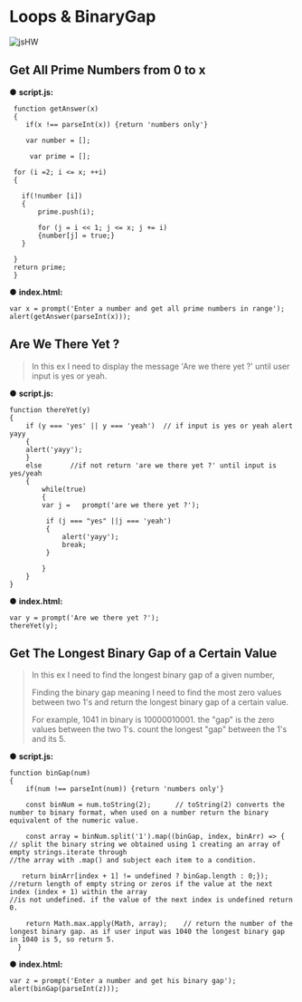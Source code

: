 # Loops & BinaryGap
![jsHW](https://user-images.githubusercontent.com/80118008/142408257-30804650-3a60-450c-b0b2-9dfa0b0a000c.gif)

## Get All Prime Numbers from 0 to x
● **script.js:**
```
 function getAnswer(x)
 {
    if(x !== parseInt(x)) {return 'numbers only'}    
    
    var number = [];
    
     var prime = [];
     
 for (i =2; i <= x; ++i)
 {

   if(!number [i])   
   { 
       prime.push(i);
       
       for (j = i << 1; j <= x; j += i)
       {number[j] = true;}                                 
   }  
   
 }
 return prime;
 }
```

● **index.html:**
```
var x = prompt('Enter a number and get all prime numbers in range');
alert(getAnswer(parseInt(x)));
```

## Are We There Yet ?
> In this ex I need to display the message 'Are we there yet ?' until user input is yes or yeah.

● **script.js:**
```
function thereYet(y)
{
    if (y === 'yes' || y === 'yeah')  // if input is yes or yeah alert yayy
    {
    alert('yayy'); 
    }
    else       //if not return 'are we there yet ?' until input is yes/yeah
    { 
        while(true)
        {
        var j =   prompt('are we there yet ?');  

         if (j === "yes" ||j === 'yeah')
         {
             alert('yayy');
             break;
         }  
         
        }   
    }
}
```

● **index.html:**
```
var y = prompt('Are we there yet ?');
thereYet(y);
```

## Get The Longest Binary Gap of a Certain  Value
> In this ex I need to find the longest binary gap of a given number,
> 
> Finding the binary gap meaning I need to find the most zero values between two 1's and return the longest binary gap of a certain value.
> 
> For example, 1041 in binary is 10000010001. the "gap" is the zero values between the two 1's. count the longest "gap" between the 1's and its 5.
> 

● **script.js:**
```
function binGap(num)
{
    if(num !== parseInt(num)) {return 'numbers only'}
  
    const binNum = num.toString(2);      // toString(2) converts the number to binary format, when used on a number return the binary equivalent of the numeric value.
  
    const array = binNum.split('1').map((binGap, index, binArr) => { // split the binary string we obtained using 1 creating an array of empty strings.iterate through                                                                      //the array with .map() and subject each item to a condition.
    
   return binArr[index + 1] != undefined ? binGap.length : 0;});  //return length of empty string or zeros if the value at the next index (index + 1) within the array                                                                   //is not undefined. if the value of the next index is undefined return 0.
     
    return Math.max.apply(Math, array);    // return the number of the longest binary gap. as if user input was 1040 the longest binary gap in 1040 is 5, so return 5.
  }
```

● **index.html:**
```
var z = prompt('Enter a number and get his binary gap');
alert(binGap(parseInt(z)));
```
